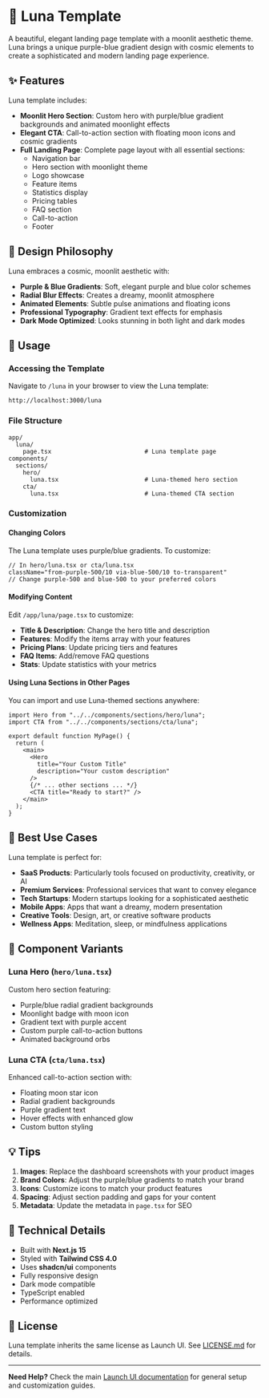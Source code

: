 # 🌙 Luna Template

A beautiful, elegant landing page template with a moonlit aesthetic theme. Luna brings a unique purple-blue gradient design with cosmic elements to create a sophisticated and modern landing page experience.

## ✨ Features

Luna template includes:

- **Moonlit Hero Section**: Custom hero with purple/blue gradient backgrounds and animated moonlight effects
- **Elegant CTA**: Call-to-action section with floating moon icons and cosmic gradients
- **Full Landing Page**: Complete page layout with all essential sections:
  - Navigation bar
  - Hero section with moonlight theme
  - Logo showcase
  - Feature items
  - Statistics display
  - Pricing tables
  - FAQ section
  - Call-to-action
  - Footer

## 🎨 Design Philosophy

Luna embraces a cosmic, moonlit aesthetic with:

- **Purple & Blue Gradients**: Soft, elegant purple and blue color schemes
- **Radial Blur Effects**: Creates a dreamy, moonlit atmosphere
- **Animated Elements**: Subtle pulse animations and floating icons
- **Professional Typography**: Gradient text effects for emphasis
- **Dark Mode Optimized**: Looks stunning in both light and dark modes

## 🚀 Usage

### Accessing the Template

Navigate to `/luna` in your browser to view the Luna template:

```
http://localhost:3000/luna
```

### File Structure

```
app/
  luna/
    page.tsx                          # Luna template page
components/
  sections/
    hero/
      luna.tsx                        # Luna-themed hero section
    cta/
      luna.tsx                        # Luna-themed CTA section
```

### Customization

#### Changing Colors

The Luna template uses purple/blue gradients. To customize:

```tsx
// In hero/luna.tsx or cta/luna.tsx
className="from-purple-500/10 via-blue-500/10 to-transparent"
// Change purple-500 and blue-500 to your preferred colors
```

#### Modifying Content

Edit `/app/luna/page.tsx` to customize:

- **Title & Description**: Change the hero title and description
- **Features**: Modify the items array with your features
- **Pricing Plans**: Update pricing tiers and features
- **FAQ Items**: Add/remove FAQ questions
- **Stats**: Update statistics with your metrics

#### Using Luna Sections in Other Pages

You can import and use Luna-themed sections anywhere:

```tsx
import Hero from "../../components/sections/hero/luna";
import CTA from "../../components/sections/cta/luna";

export default function MyPage() {
  return (
    <main>
      <Hero
        title="Your Custom Title"
        description="Your custom description"
      />
      {/* ... other sections ... */}
      <CTA title="Ready to start?" />
    </main>
  );
}
```

## 🎯 Best Use Cases

Luna template is perfect for:

- **SaaS Products**: Particularly tools focused on productivity, creativity, or AI
- **Premium Services**: Professional services that want to convey elegance
- **Tech Startups**: Modern startups looking for a sophisticated aesthetic
- **Mobile Apps**: Apps that want a dreamy, modern presentation
- **Creative Tools**: Design, art, or creative software products
- **Wellness Apps**: Meditation, sleep, or mindfulness applications

## 🌟 Component Variants

### Luna Hero (`hero/luna.tsx`)

Custom hero section featuring:
- Purple/blue radial gradient backgrounds
- Moonlight badge with moon icon
- Gradient text with purple accent
- Custom purple call-to-action buttons
- Animated background orbs

### Luna CTA (`cta/luna.tsx`)

Enhanced call-to-action section with:
- Floating moon star icon
- Radial gradient backgrounds
- Purple gradient text
- Hover effects with enhanced glow
- Custom button styling

## 💡 Tips

1. **Images**: Replace the dashboard screenshots with your product images
2. **Brand Colors**: Adjust the purple/blue gradients to match your brand
3. **Icons**: Customize icons to match your product features
4. **Spacing**: Adjust section padding and gaps for your content
5. **Metadata**: Update the metadata in `page.tsx` for SEO

## 🔧 Technical Details

- Built with **Next.js 15**
- Styled with **Tailwind CSS 4.0**
- Uses **shadcn/ui** components
- Fully responsive design
- Dark mode compatible
- TypeScript enabled
- Performance optimized

## 📝 License

Luna template inherits the same license as Launch UI. See [LICENSE.md](LICENSE.md) for details.

---

**Need Help?** Check the main [Launch UI documentation](README.md) for general setup and customization guides.

